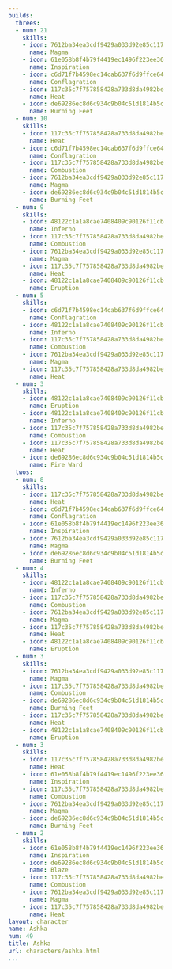 ```yaml
---
builds:
  threes:
  - num: 21
    skills:
    - icon: 7612ba34ea3cdf9429a033d92e85c117
      name: Magma
    - icon: 61e058b8f4b79f4419ec1496f223ee36
      name: Inspiration
    - icon: c6d71f7b4598ec14cab637f6d9ffce64
      name: Conflagration
    - icon: 117c35c7f757858428a733d8da4982be
      name: Heat
    - icon: de69286ec8d6c934c9b04c51d1814b5c
      name: Burning Feet
  - num: 10
    skills:
    - icon: 117c35c7f757858428a733d8da4982be
      name: Heat
    - icon: c6d71f7b4598ec14cab637f6d9ffce64
      name: Conflagration
    - icon: 117c35c7f757858428a733d8da4982be
      name: Combustion
    - icon: 7612ba34ea3cdf9429a033d92e85c117
      name: Magma
    - icon: de69286ec8d6c934c9b04c51d1814b5c
      name: Burning Feet
  - num: 9
    skills:
    - icon: 48122c1a1a8cae7408409c90126f11cb
      name: Inferno
    - icon: 117c35c7f757858428a733d8da4982be
      name: Combustion
    - icon: 7612ba34ea3cdf9429a033d92e85c117
      name: Magma
    - icon: 117c35c7f757858428a733d8da4982be
      name: Heat
    - icon: 48122c1a1a8cae7408409c90126f11cb
      name: Eruption
  - num: 5
    skills:
    - icon: c6d71f7b4598ec14cab637f6d9ffce64
      name: Conflagration
    - icon: 48122c1a1a8cae7408409c90126f11cb
      name: Inferno
    - icon: 117c35c7f757858428a733d8da4982be
      name: Combustion
    - icon: 7612ba34ea3cdf9429a033d92e85c117
      name: Magma
    - icon: 117c35c7f757858428a733d8da4982be
      name: Heat
  - num: 3
    skills:
    - icon: 48122c1a1a8cae7408409c90126f11cb
      name: Eruption
    - icon: 48122c1a1a8cae7408409c90126f11cb
      name: Inferno
    - icon: 117c35c7f757858428a733d8da4982be
      name: Combustion
    - icon: 117c35c7f757858428a733d8da4982be
      name: Heat
    - icon: de69286ec8d6c934c9b04c51d1814b5c
      name: Fire Ward
  twos:
  - num: 8
    skills:
    - icon: 117c35c7f757858428a733d8da4982be
      name: Heat
    - icon: c6d71f7b4598ec14cab637f6d9ffce64
      name: Conflagration
    - icon: 61e058b8f4b79f4419ec1496f223ee36
      name: Inspiration
    - icon: 7612ba34ea3cdf9429a033d92e85c117
      name: Magma
    - icon: de69286ec8d6c934c9b04c51d1814b5c
      name: Burning Feet
  - num: 4
    skills:
    - icon: 48122c1a1a8cae7408409c90126f11cb
      name: Inferno
    - icon: 117c35c7f757858428a733d8da4982be
      name: Combustion
    - icon: 7612ba34ea3cdf9429a033d92e85c117
      name: Magma
    - icon: 117c35c7f757858428a733d8da4982be
      name: Heat
    - icon: 48122c1a1a8cae7408409c90126f11cb
      name: Eruption
  - num: 3
    skills:
    - icon: 7612ba34ea3cdf9429a033d92e85c117
      name: Magma
    - icon: 117c35c7f757858428a733d8da4982be
      name: Combustion
    - icon: de69286ec8d6c934c9b04c51d1814b5c
      name: Burning Feet
    - icon: 117c35c7f757858428a733d8da4982be
      name: Heat
    - icon: 48122c1a1a8cae7408409c90126f11cb
      name: Eruption
  - num: 3
    skills:
    - icon: 117c35c7f757858428a733d8da4982be
      name: Heat
    - icon: 61e058b8f4b79f4419ec1496f223ee36
      name: Inspiration
    - icon: 117c35c7f757858428a733d8da4982be
      name: Combustion
    - icon: 7612ba34ea3cdf9429a033d92e85c117
      name: Magma
    - icon: de69286ec8d6c934c9b04c51d1814b5c
      name: Burning Feet
  - num: 2
    skills:
    - icon: 61e058b8f4b79f4419ec1496f223ee36
      name: Inspiration
    - icon: de69286ec8d6c934c9b04c51d1814b5c
      name: Blaze
    - icon: 117c35c7f757858428a733d8da4982be
      name: Combustion
    - icon: 7612ba34ea3cdf9429a033d92e85c117
      name: Magma
    - icon: 117c35c7f757858428a733d8da4982be
      name: Heat
layout: character
name: Ashka
num: 49
title: Ashka
url: characters/ashka.html
...
```

